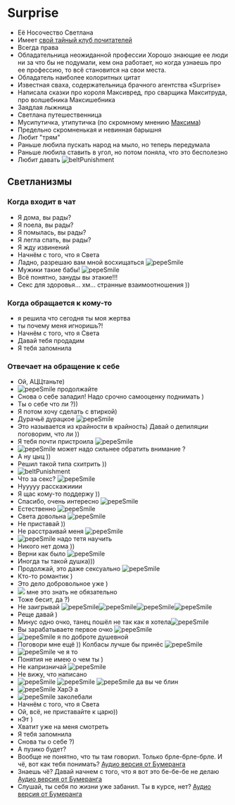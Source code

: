 # Surprise
* Её Носочество Светлана
* Имеет [свой тайный клуб почитателей](https://discord.com/channels/927554008263032832/1101790287287824426/1101790840612978728)
* Всегда права
* Обладательница неожиданной профессии
  Хорошо знающие ее люди ни за что бы не подумали, кем она работает, но когда узнаешь про ее профессию, то всё становится на свои места.
* Обладатель наиболее колоритных цитат
* Известная сваха, содержательница брачного агентства «Surprise»
* Написала сказки про короля Максивред, про сварщика Макситруда, про волшебника Максишебника
* Заядлая лыжница
* Светлана путешественница
* Мусипутичка, утипутичка (по скромному мнению [Максима](./enurezo.md))
* Предельно скромненькая и невинная барышня
* Любит "трям"
* Раньше любила пускать народ на мыло, но теперь передумала
* Раньше любила ставить в угол, но потом поняла, что это бесполезно
* Любит давать ![beltPunishment](https://cdn.discordapp.com/emojis/934683057716330496.webp?size=20&quality=lossless)

## Светланизмы

### Когда входит в чат
* Я дома, вы рады?
* Я поела, вы рады?
* Я помылась, вы рады?
* Я легла спать, вы рады?
* Я жду извинений
* Начнём с того, что я Света
* Ладно, разрешаю вам мной восхищаться ![pepeSmile](https://cdn.discordapp.com/emojis/927633357737713704.webp?size=20&quality=lossless)
* Мужики такие бабы! ![pepeSmile](https://cdn.discordapp.com/emojis/927633357737713704.webp?size=20&quality=lossless)
* Всё понятно, зануды вы этакие!!!
* Секс для здоровья... хм... странные взаимоотношения ))

### Когда обращается к кому-то
* я решила что сегодня ты моя жертва
* ты почему меня игноришь?!
* Начнём с того, что я Света
* Давай тебя продадим
* Я тебя запомнила

### Отвечает на обращение к себе
* Ой, АЦЦтаньте)
* ![pepeSmile](https://cdn.discordapp.com/emojis/927633357737713704.webp?size=20&quality=lossless) продолжайте
* Снова о себе заладил! Надо срочно самооценку поднимать )
* Ты о себе что ли ?))
* Я потом хочу сделать с втиркой)
* Дурачьё дурацкое ![pepeSmile](https://cdn.discordapp.com/emojis/927633357737713704.webp?size=20&quality=lossless)
* Это называется из крайности в крайность) Давай о депиляции поговорим, что ли ))
* Я тебя почти пристроила ![pepeSmile](https://cdn.discordapp.com/emojis/927633357737713704.webp?size=20&quality=lossless)
* ![pepeSmile](https://cdn.discordapp.com/emojis/927633357737713704.webp?size=20&quality=lossless) может надо сильнее обратить внимание ?
* А ну цыц ))
* Решил такой типа схитрить ))
* ![beltPunishment](https://cdn.discordapp.com/emojis/934683057716330496.webp?size=20&quality=lossless)
* Что за секс? ![pepeSmile](https://cdn.discordapp.com/emojis/927633357737713704.webp?size=20&quality=lossless)
* Нууууу расскажииии
* Я щас кому-то поддержу ))
* Спасибо, очень интересно ![pepeSmile](https://cdn.discordapp.com/emojis/927633357737713704.webp?size=20&quality=lossless)
* Естественно ![pepeSmile](https://cdn.discordapp.com/emojis/927633357737713704.webp?size=20&quality=lossless)
* Света довольна ![pepeSmile](https://cdn.discordapp.com/emojis/927633357737713704.webp?size=20&quality=lossless)
* Не приставай ))
* Не расстраивай меня ![pepeSmile](https://cdn.discordapp.com/emojis/927633357737713704.webp?size=20&quality=lossless)
* ![pepeSmile](https://cdn.discordapp.com/emojis/927633357737713704.webp?size=20&quality=lossless) надо тетя научить
* Никого нет дома ))
* Верни как было ![pepeSmile](https://cdn.discordapp.com/emojis/927633357737713704.webp?size=20&quality=lossless)
* Иногда ты такой душка)))
* Продолжай, это даже сексуально ![pepeSmile](https://cdn.discordapp.com/emojis/927633357737713704.webp?size=20&quality=lossless)
* Кто-то романтик )
* Это дело добровольное уже )
* ![](https://cdn.discordapp.com/emojis/958004634310574120.webp?size=20&quality=lossless) мне это знать не обязательно
* Тоже бесит, да ?)
* Не заигрывай ![pepeSmile](https://cdn.discordapp.com/emojis/927633357737713704.webp?size=20&quality=lossless)![pepeSmile](https://cdn.discordapp.com/emojis/927633357737713704.webp?size=20&quality=lossless)![pepeSmile](https://cdn.discordapp.com/emojis/927633357737713704.webp?size=20&quality=lossless)![pepeSmile](https://cdn.discordapp.com/emojis/927633357737713704.webp?size=20&quality=lossless)
* Реще давай )
* Минус одно очко, танец пошёл не так как я хотела![pepeSmile](https://cdn.discordapp.com/emojis/927633357737713704.webp?size=20&quality=lossless)
* Вы зарабатываете первое очко ![pepeSmile](https://cdn.discordapp.com/emojis/927633357737713704.webp?size=20&quality=lossless)
* ![pepeSmile](https://cdn.discordapp.com/emojis/927633357737713704.webp?size=20&quality=lossless) я по доброте душевной
* Поговори мне ещё )) Колбасы лучше бы принёс ![pepeSmile](https://cdn.discordapp.com/emojis/927633357737713704.webp?size=20&quality=lossless)
* ![pepeSmile](https://cdn.discordapp.com/emojis/927633357737713704.webp?size=20&quality=lossless) че я то
* Понятия не имею о чем ты )
* Не капризничай ![pepeSmile](https://cdn.discordapp.com/emojis/927633357737713704.webp?size=20&quality=lossless)
* Не вижу, что написано
* ![pepeSmile](https://cdn.discordapp.com/emojis/927633357737713704.webp?size=20&quality=lossless) ![pepeSmile](https://cdn.discordapp.com/emojis/927633357737713704.webp?size=20&quality=lossless) ![pepeSmile](https://cdn.discordapp.com/emojis/927633357737713704.webp?size=20&quality=lossless) да вы че блин
* ![pepeSmile](https://cdn.discordapp.com/emojis/927633357737713704.webp?size=20&quality=lossless) ХарЭ а
* ![pepeSmile](https://cdn.discordapp.com/emojis/927633357737713704.webp?size=20&quality=lossless) заколебали
* Начнём с того, что я Света
* Ой, всё, не приставайте к царю))
* нЭт )
* Хватит уже на меня смотреть
* Я тебя запомнила
* Снова ты о себе ?)
* А пузико будет?
* Вообще не понятно, что ты там говорил. Только брле-брле-брле. И чё, вот как тебя понимать?
  [Аудио версия от Бумеранга](https://cdn.discordapp.com/attachments/1101790287287824426/1143595882479104041/Screen_Recording_20230820_210320_Discord_1_1.mp4)
* Знаешь чё? Давай начнем с того, что я вот это бе-бе-бе не делаю
  [Аудио версия от Бумеранга](https://cdn.discordapp.com/attachments/1101790287287824426/1146096208436281454/Screen_Recording_20230829_195157_Discord_1.mp4)
* Слушай, ты себя по жизни уже забанил. Ты в курсе, нет?
  [Аудио версия от Бумеранга](https://cdn.discordapp.com/attachments/1101790287287824426/1145984065397342218/Screen_Recording_20230829_122908_Discord_1.mp4)
